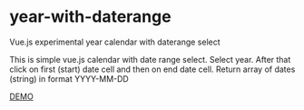 # year-with-daterange
Vue.js experimental year calendar with daterange select

This is simple vue.js calendar with date range select. 
Select year. After that click on first (start) date cell and then on end date cell. Return array of dates (string) in format YYYY-MM-DD

<a href="http://46.101.124.253/basic-vue-year-calendar/caltema.html">DEMO</a>
